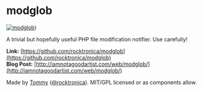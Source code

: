 # modglob

[![modglob](http://iamnotagoodartist.com/wp-content/uploads/2012/02/modglob.jpg)](https://github.com/rocktronica/modglob))

A trivial but hopefully useful PHP file modification notifier. Use carefully!

**Link:** [https://github.com/rocktronica/modglob](https://github.com/rocktronica/modglob)<br />
**Blog Post:** [http://iamnotagoodartist.com/web/modglob/](http://iamnotagoodartist.com/web/modglob/)

Made by <a href="http://mynameistommy.com/">Tommy</a> (<a href='https://twitter.com/#!/rocktronica'>@rocktronica</a>). MIT/GPL licensed or as components allow.